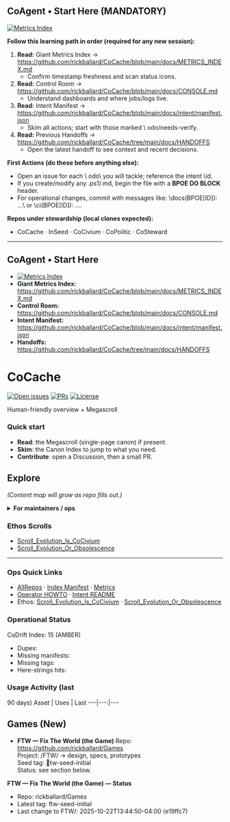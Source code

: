 ## CoAgent • Start Here (MANDATORY)

[![Metrics Index](https://github.com/rickballard/CoCache/actions/workflows/metrics-index.yml/badge.svg)](https://github.com/rickballard/CoCache/actions/workflows/metrics-index.yml)

**Follow this learning path in order (required for any new session):**
1. **Read:** Giant Metrics Index → https://github.com/rickballard/CoCache/blob/main/docs/METRICS_INDEX.md  
   - Confirm timestamp freshness and scan status icons.
2. **Read:** Control Room → https://github.com/rickballard/CoCache/blob/main/docs/CONSOLE.md  
   - Understand dashboards and where jobs/logs live.
3. **Read:** Intent Manifest → https://github.com/rickballard/CoCache/blob/main/docs/intent/manifest.json  
   - Skim all actions; start with those marked \	odo/needs-verify\.
4. **Read:** Previous Handoffs → https://github.com/rickballard/CoCache/tree/main/docs/HANDOFFS  
   - Open the latest handoff to see context and recent decisions.

**First Actions (do these before anything else):**
- Open an issue for each \	odo\ you will tackle; reference the intent \id\.
- If you create/modify any .ps1/.md, begin the file with a **BPOE DO BLOCK** header.
- For operational changes, commit with messages like: \docs(BPOE[ID]): ...\ or \ci(BPOE[ID]): ...\.

**Repos under stewardship (local clones expected):**
- CoCache · InSeed · CoCivium · CoPolitic · CoSteward

---
## CoAgent • Start Here

- [![Metrics Index](https://github.com/rickballard/CoCache/actions/workflows/metrics-index.yml/badge.svg)](https://github.com/rickballard/CoCache/actions/workflows/metrics-index.yml)
- **Giant Metrics Index:** https://github.com/rickballard/CoCache/blob/main/docs/METRICS_INDEX.md
- **Control Room:** https://github.com/rickballard/CoCache/blob/main/docs/CONSOLE.md
- **Intent Manifest:** https://github.com/rickballard/CoCache/blob/main/docs/intent/manifest.json
- **Handoffs:** https://github.com/rickballard/CoCache/tree/main/docs/HANDOFFS

# CoCache



[![Open issues](https://img.shields.io/github/issues/rickballard/CoCache)](../../issues) [![PRs](https://img.shields.io/github/issues-pr/rickballard/CoCache)](../../pulls) [![License](https://img.shields.io/github/license/rickballard/CoCache)](./LICENSE)

Human-friendly overview + Megascroll

### Quick start
- **Read**: the Megascroll (single-page canon) if present.
- **Skim**: the Canon Index to jump to what you need.
- **Contribute**: open a Discussion, then a small PR.

## Explore
_(Content map will grow as repo fills out.)_

<details>
<summary><b>For maintainers / ops</b></summary>

- Scripts live under ops/ and .github/.
- Seed-kit: see CoCache → ops/kits/Build-CoSuiteSeedKit.ps1.

</details>


### Ethos Scrolls
- [Scroll_Evolution_Is_CoCivium](docs/ethos/Scroll_Evolution_Is_CoCivium.md)
- [Scroll_Evolution_Or_Obsolescence](docs/ethos/Scroll_Evolution_Or_Obsolescence.md)


---

### Ops Quick Links
- [AllRepos](docs/intent/repos.json) · [Index Manifest](docs/index_manifest.json) · [Metrics](docs/METRICS_INDEX.md)
- [Operator HOWTO](docs/HANDOFFS/HOWTO_CoPong.md) · [Intent README](docs/intent/README.md)
- Ethos: [Scroll_Evolution_Is_CoCivium](docs/ethos/Scroll_Evolution_Is_CoCivium.md) · [Scroll_Evolution_Or_Obsolescence](docs/ethos/Scroll_Evolution_Or_Obsolescence.md)
<!-- BEGIN: STATUS -->
### Operational Status
CoDrift Index: 15 (AMBER)
- Dupes: 
- Missing manifests: 
- Missing tags: 
- Here-strings hits: 
<!-- END: STATUS -->
<!-- BEGIN: USAGE -->
### Usage Activity (last 
90
 days)
Asset | Uses | Last
---|---:|---
<!-- END: USAGE -->




## Games (New)

- **FTW — Fix The World (the Game)**
  Repo: https://github.com/rickballard/Games  
  Project: /FTW/ → design, specs, prototypes  
  Seed tag: tw-seed-initial  
  Status: see section below.

<!-- BEGIN: FTW_STATUS -->
**FTW — Fix The World (the Game) — Status**
- Repo: rickballard/Games
- Latest tag: ftw-seed-initial
- Last change to FTW/: 2025-10-22T13:44:50-04:00 (e19ffc7)
<!-- END: FTW_STATUS -->











